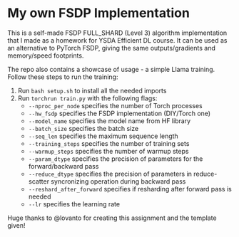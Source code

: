 # My own FSDP Implementation

This is a self-made FSDP FULL_SHARD (Level 3) algorithm implementation that I made as a homework for YSDA Efficient DL course. It can be used as an alternative to PyTorch FSDP, giving the same outputs/gradients and memory/speed footprints. 

The repo also contains a showcase of usage - a simple Llama training. Follow these steps to run the training:


1. Run ```bash setup.sh``` to install all the needed imports
2. Run ```torchrun train.py``` with the following flags:
    - ```--nproc_per_node``` specifies the number of Torch processes
    - ```--hw_fsdp``` specifies the FSDP implementation (DIY/Torch one)
    - ```--model_name``` specifies the model name from HF library
    - ```--batch_size``` specifies the batch size
    - ```--seq_len``` specifies the maximum sequence length
    - ```--training_steps``` specifies the number of training sets
    - ```--warmup_steps``` specifies the number of warmup steps 
    - ```--param_dtype``` specifies the precision of parameters for the forward/backward pass
    - ```--reduce_dtype``` specifies the precision of parameters in reduce-scatter syncronizing operation during backward pass
    - ```--reshard_after_forward``` specifies if resharding after forward pass is needed
    - ```--lr``` specifies the learning rate


Huge thanks to @lovanto for creating this assignment and the template given!
